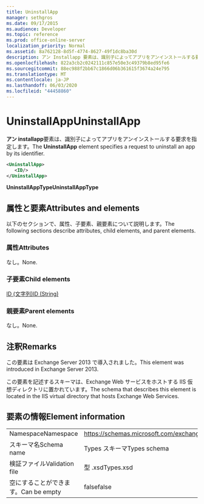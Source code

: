 ```yaml
---
title: UninstallApp
manager: sethgros
ms.date: 09/17/2015
ms.audience: Developer
ms.topic: reference
ms.prod: office-online-server
localization_priority: Normal
ms.assetid: 8a762128-8d5f-4774-8627-49f1dc8ba30d
description: アン Installapp 要素は、識別子によってアプリをアンインストールする要求を指定します。
ms.openlocfilehash: 822a3cb2c0242111c857e50e3c49379b8ed95fe6
ms.sourcegitcommit: 88ec988f2bb67c1866d06b361615f3674a24e795
ms.translationtype: MT
ms.contentlocale: ja-JP
ms.lasthandoff: 06/03/2020
ms.locfileid: "44458860"
---
```

# <a name="uninstallapp"></a><span data-ttu-id="537ad-103">UninstallApp</span><span class="sxs-lookup"><span data-stu-id="537ad-103">UninstallApp</span></span>

<span data-ttu-id="537ad-104">**アン installapp**要素は、識別子によってアプリをアンインストールする要求を指定します。</span><span class="sxs-lookup"><span data-stu-id="537ad-104">The **UninstallApp** element specifies a request to uninstall an app by its identifier.</span></span> 
  
```XML
<UninstallApp>
   <ID/>
</UninstallApp>
```

 <span data-ttu-id="537ad-105">**UninstallAppType**</span><span class="sxs-lookup"><span data-stu-id="537ad-105">**UninstallAppType**</span></span>
## <a name="attributes-and-elements"></a><span data-ttu-id="537ad-106">属性と要素</span><span class="sxs-lookup"><span data-stu-id="537ad-106">Attributes and elements</span></span>

<span data-ttu-id="537ad-107">以下のセクションで、属性、子要素、親要素について説明します。</span><span class="sxs-lookup"><span data-stu-id="537ad-107">The following sections describe attributes, child elements, and parent elements.</span></span>
  
### <a name="attributes"></a><span data-ttu-id="537ad-108">属性</span><span class="sxs-lookup"><span data-stu-id="537ad-108">Attributes</span></span>

<span data-ttu-id="537ad-109">なし。</span><span class="sxs-lookup"><span data-stu-id="537ad-109">None.</span></span>
  
### <a name="child-elements"></a><span data-ttu-id="537ad-110">子要素</span><span class="sxs-lookup"><span data-stu-id="537ad-110">Child elements</span></span>

[<span data-ttu-id="537ad-111">ID (文字列)</span><span class="sxs-lookup"><span data-stu-id="537ad-111">ID (String)</span></span>](id-string.md)
  
### <a name="parent-elements"></a><span data-ttu-id="537ad-112">親要素</span><span class="sxs-lookup"><span data-stu-id="537ad-112">Parent elements</span></span>

<span data-ttu-id="537ad-113">なし。</span><span class="sxs-lookup"><span data-stu-id="537ad-113">None.</span></span>
  
## <a name="remarks"></a><span data-ttu-id="537ad-114">注釈</span><span class="sxs-lookup"><span data-stu-id="537ad-114">Remarks</span></span>

<span data-ttu-id="537ad-115">この要素は Exchange Server 2013 で導入されました。</span><span class="sxs-lookup"><span data-stu-id="537ad-115">This element was introduced in Exchange Server 2013.</span></span>
  
<span data-ttu-id="537ad-116">この要素を記述するスキーマは、Exchange Web サービスをホストする IIS 仮想ディレクトリに置かれています。</span><span class="sxs-lookup"><span data-stu-id="537ad-116">The schema that describes this element is located in the IIS virtual directory that hosts Exchange Web Services.</span></span>
  
## <a name="element-information"></a><span data-ttu-id="537ad-117">要素の情報</span><span class="sxs-lookup"><span data-stu-id="537ad-117">Element information</span></span>

|||
|:-----|:-----|
|<span data-ttu-id="537ad-118">Namespace</span><span class="sxs-lookup"><span data-stu-id="537ad-118">Namespace</span></span>  <br/> |https://schemas.microsoft.com/exchange/services/2006/types  <br/> |
|<span data-ttu-id="537ad-119">スキーマ名</span><span class="sxs-lookup"><span data-stu-id="537ad-119">Schema name</span></span>  <br/> |<span data-ttu-id="537ad-120">Types スキーマ</span><span class="sxs-lookup"><span data-stu-id="537ad-120">Types schema</span></span>  <br/> |
|<span data-ttu-id="537ad-121">検証ファイル</span><span class="sxs-lookup"><span data-stu-id="537ad-121">Validation file</span></span>  <br/> |<span data-ttu-id="537ad-122">型 .xsd</span><span class="sxs-lookup"><span data-stu-id="537ad-122">Types.xsd</span></span>  <br/> |
|<span data-ttu-id="537ad-123">空にすることができます。</span><span class="sxs-lookup"><span data-stu-id="537ad-123">Can be empty</span></span>  <br/> |<span data-ttu-id="537ad-124">false</span><span class="sxs-lookup"><span data-stu-id="537ad-124">false</span></span>  <br/> |
   

